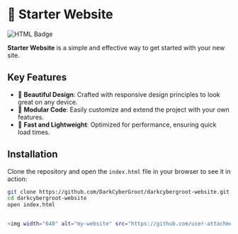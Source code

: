 # 🌟 Starter Website

![HTML Badge](https://img.shields.io/badge/Made%20with-HTML-blue)

**Starter Website** is a simple and effective way to get started with your new site.

## Key Features
- 🎨 **Beautiful Design**: Crafted with responsive design principles to look great on any device.
- 🧩 **Modular Code**: Easily customize and extend the project with your own features.
- 🚀 **Fast and Lightweight**: Optimized for performance, ensuring quick load times.

## Installation
Clone the repository and open the `index.html` file in your browser to see it in action:

```bash
git clone https://github.com/DarkCyberGroot/darkcybergroot-website.git
cd darkcybergroot-website
open index.html


<img width="640" alt="my-website" src="https://github.com/user-attachments/assets/018a63ca-5a44-4124-9cc7-dadfa3e97bd1">
